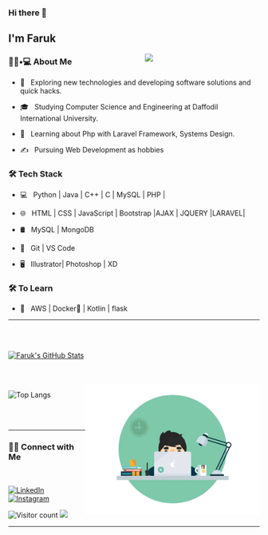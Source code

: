 ### Hi there 👋<h2> I'm Faruk</h2>

<img align='right' src="https://media.giphy.com/media/M9gbBd9nbDrOTu1Mqx/giphy.gif" width="230">

<h3> 👨🏻•💻 About Me </h3>



- 🤔 &nbsp; Exploring new technologies and developing software solutions and quick hacks.

- 🎓 &nbsp; Studying Computer Science and Engineering at Daffodil International University.

- 🌱 &nbsp; Learning about Php with Laravel Framework, Systems Design.

- ✍️ &nbsp; Pursuing Web Development as hobbies



<h3>🛠 Tech Stack</h3>



- 💻 &nbsp; Python | Java | C++ | C | MySQL | PHP |

- 🌐 &nbsp; HTML | CSS | JavaScript | Bootstrap |AJAX | JQUERY |LARAVEL|



- 🛢 &nbsp; MySQL | MongoDB

- 🔧 &nbsp; Git  | VS Code 

- 🖥 &nbsp; Illustrator| Photoshop | XD





<h3>🛠 To Learn</h3>

- 🔧 &nbsp; AWS | Docker🐳 | Kotlin | flask

<hr>



<br/><br/>

[![Faruk's GitHub Stats](https://github-readme-stats.vercel.app/api?username=Faruk-757&show_icons=true)](https://github.com/Faruk-757)

<br/>

<br/>

<img src="https://github.com/nirala69/nirala69/blob/master/70804f7e25b11f29db904f2fa7b4cd9d.gif" width="350" align='right'>

![Top Langs](https://github-readme-stats.vercel.app/api/top-langs/?username=Faruk-757&show_icons=true)

<br><br>



<hr>



<h3> 🤝🏻 Connect with Me </h3>

<br>



<p align="center">



<a href="https://www.linkedin.com/in/faruk-ahmed-292125174/"><img alt="LinkedIn" src="https://img.shields.io/badge/LinkedIn-Faruk%20Ahmed-blue?style=flat-square&logo=linkedin"></a>
<a href="https://www.instagram.com/_fa_ru_k_/"><img alt="Instagram" src="https://img.shields.io/badge/Instagram-_fa_ru_k_-blue?style=flat-square&logo=instagram"></a>


</p>





![Visitor count](https://visitor-badge.laobi.icu/badge?page_id=Faruk-757.Faruk-757)   <img src="https://media.giphy.com/media/dxn6fRlTIShoeBr69N/giphy.gif" width="30">







<hr>

